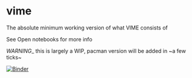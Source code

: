 # vime
The absolute minimum working version of what VIME consists of

See Open notebooks for more info

_WARNING__ this is largely a WIP, pacman version will be added in ~a few ticks~

[![Binder](http://mybinder.org/badge.svg)](http://mybinder.org:/repo/justheuristic/vime)
